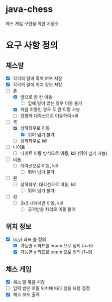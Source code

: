 # java-chess
체스 게임 구현을 위한 저장소

# 요구 사항 정의

## 체스말
- [x] 각각의 말이 흑백 여부 저장
- [x] 각각의 말에 위치 정보 저장
- [ ] 폰
  - [x] 앞으로 한 칸 이동
    - [ ] 앞에 말이 있는 경우 이동 불가
  - [x] 처음 이동인 경우 두 칸 이동 가능
  - [ ] 전방의 대각선으로 이동하여 kill
- [ ] 룩
  - [x] 상하좌우로 이동
    - [x] 뛰어 넘기 불가
  - [ ] 상하좌우로 kill
- [ ] 나이트
  - [ ] 나이트 이동 방식으로 이동, kill (뛰어 넘기 가능)
- [ ] 비숍
  - [ ] 대각선으로 이동, kill
    - [ ] 뛰어 넘기 불가
- [ ] 퀸
  - [ ] 상하좌우, 대각선으로 이동, kill
    - [ ] 뛰어 넘기 불가
- [ ] 킹
  - [ ] 3x3 내에서만 이동, kill
    - [ ] 공격받을 자리로 이동 불가
    
## 위치 정보
- [x] (x,y) 좌표 를 정의
    - [x] 가능한 x 좌표를 enum 으로 정의 (a~h)
    - [x] 가능한 y 좌표를 enum 으로 정의 (1~8)

## 체스 게임
- [x] 체스 말 묶음 저장
- [ ] 입력 받은 이동 위치에 따라 행동 요령 결정
- [x] 체스 보드 출력 